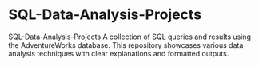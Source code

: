 # SQL-Data-Analysis-Projects
SQL-Data-Analysis-Projects  A collection of SQL queries and results using the AdventureWorks database. This repository showcases various data analysis techniques with clear explanations and formatted outputs.
